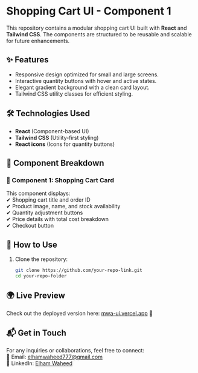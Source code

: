 # Shopping Cart UI - Component 1  

This repository contains a modular shopping cart UI built with **React** and **Tailwind CSS**. The components are structured to be reusable and scalable for future enhancements.  

## ✨ Features  
- Responsive design optimized for small and large screens.  
- Interactive quantity buttons with hover and active states.  
- Elegant gradient background with a clean card layout.  
- Tailwind CSS utility classes for efficient styling.  

## 🛠 Technologies Used  
- **React** (Component-based UI)  
- **Tailwind CSS** (Utility-first styling)  
- **React icons** (Icons for quantity buttons)  

## 📂 Component Breakdown  
### **🛒 Component 1: Shopping Cart Card**  
This component displays:  
✔ Shopping cart title and order ID  
✔ Product image, name, and stock availability  
✔ Quantity adjustment buttons  
✔ Price details with total cost breakdown  
✔ Checkout button  

## 🚀 How to Use  
1. Clone the repository:  
   ```sh
   git clone https://github.com/your-repo-link.git
   cd your-repo-folder

## 🌍 Live Preview  
Check out the deployed version here: [mwa-ui.vercel.app](https://mwa-ui.vercel.app/) 🚀  

## 📬 Get in Touch  
For any inquiries or collaborations, feel free to connect:  
📧 Email: [elhamwaheed777@gmail.com](mailto:elhamwaheed777@gmail.com)  
🔗 LinkedIn: [Elham Waheed](https://www.linkedin.com/in/elham-waheed-572119253/)  
